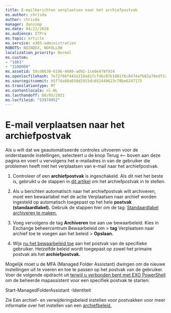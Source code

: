 ```yaml
---
title: E-mailberichten verplaatsen naar het archiefpostvak
ms.author: chrisda
author: chrisda
manager: dansimp
ms.date: 04/21/2020
ms.audience: ITPro
ms.topic: article
ms.service: o365-administration
ROBOTS: NOINDEX, NOFOLLOW
localization_priority: Normal
ms.custom:
- "1083"
- "3100008"
ms.assetid: 59cd8630-6196-4680-ad92-1ce0e479f924
ms.openlocfilehash: 7e72766f441e210a81fcfd6c07b1801f6c0474afb02a70edf2ad8dbb571f3d2a
ms.sourcegitcommit: b5f7da89a650d2915dc652449623c78be6247175
ms.translationtype: MT
ms.contentlocale: nl-NL
ms.lasthandoff: 08/05/2021
ms.locfileid: "53974952"
---
```

# <a name="move-email-to-the-archive-mailbox"></a>E-mail verplaatsen naar het archiefpostvak

Als u wilt dat we geautomatiseerde controles uitvoeren voor de onderstaande instellingen, selecteert u de knop Terug <-- boven aan deze pagina en voert u vervolgens het e-mailadres in van de gebruiker die problemen heeft met het verplaatsen van e-mail naar het archiefpostvak.

1. Controleer of een **archiefpostvak** is ingeschakeld. Als dit niet het beste is, gebruikt u de stappen in [dit artikel](https://docs.microsoft.com/microsoft-365/compliance/enable-archive-mailboxes) om het archiefpostvak in te stellen.

2. Als u berichten automatisch naar het archiefpostvak  wilt archiveren, moet een bewaarlabel met de actie Verplaatsen naar archief worden ingesteld op automatisch toegepast op het hele **postvak (standaardlabel).** Gebruik de stappen hier om de tag: [Standaardlabel archiveren te maken.](https://docs.microsoft.com/microsoft-365/compliance/set-up-an-archive-and-deletion-policy-for-mailboxes#create-a-custom-archive-default-policy-tag)

3. Voeg vervolgens de tag **Archiveren** toe aan uw bewaarbeleid. Kies in Exchange beheercentrum Bewaarbeleid om > **tag** Verplaatsen naar archief toe te voegen aan het beleid > **Opslaan.** 

4. Wijs [nu het bewaarbeleid toe](https://docs.microsoft.com/exchange/security-and-compliance/messaging-records-management/apply-retention-policy) aan het postvak van de specifieke gebruiker. Hetzelfde beleid wordt toegepast op  zowel het primaire postvak als het **archiefpostvak.**

Mogelijk moet u de MFA (Managed Folder Assistant) dwingen om de nieuwe instellingen uit te voeren en toe te passen op het postvak van de gebruiker. Voer de volgende opdracht uit [terwijl u verbonden bent met EXO PowerShell](https://docs.microsoft.com/powershell/exchange/exchange-online/connect-to-exchange-online-powershell/connect-to-exchange-online-powershell?view=exchange-ps) om de beheerde mapassistent voor een specifiek postvak te starten:
  
Start-ManagedFolderAssistant -Identiteit <name of the mailbox>

Zie Een archief- en verwijderingsbeleid instellen voor postvakken voor meer informatie over het instellen van een [archiefbeleid.](https://docs.microsoft.com/microsoft-365/compliance/set-up-an-archive-and-deletion-policy-for-mailboxes#step-1-enable-archive-mailboxes-for-users)
  
